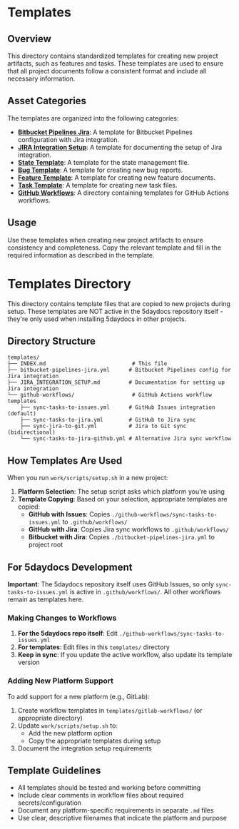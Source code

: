 # Templates

## Overview

This directory contains standardized templates for creating new project artifacts, such as features and tasks. These templates are used to ensure that all project documents follow a consistent format and include all necessary information.

## Asset Categories

The templates are organized into the following categories:

*   **[Bitbucket Pipelines Jira](./bitbucket-pipelines-jira.yml)**: A template for Bitbucket Pipelines configuration with Jira integration.
*   **[JIRA Integration Setup](./JIRA_INTEGRATION_SETUP.md)**: A template for documenting the setup of Jira integration.
*   **[State Template](./STATE.md.template)**: A template for the state management file.
*   **[Bug Template](./TEMPLATE-bug.md)**: A template for creating new bug reports.
*   **[Feature Template](./TEMPLATE-feature.md)**: A template for creating new feature documents.
*   **[Task Template](./TEMPLATE-task.md)**: A template for creating new task files.
*   **[GitHub Workflows](./github-workflows/)**: A directory containing templates for GitHub Actions workflows.

## Usage

Use these templates when creating new project artifacts to ensure consistency and completeness. Copy the relevant template and fill in the required information as described in the template.

# Templates Directory

This directory contains template files that are copied to new projects during setup. These templates are NOT active in the 5daydocs repository itself - they're only used when installing 5daydocs in other projects.

## Directory Structure

```
templates/
├── INDEX.md                           # This file
├── bitbucket-pipelines-jira.yml      # Bitbucket Pipelines config for Jira integration
├── JIRA_INTEGRATION_SETUP.md         # Documentation for setting up Jira integration
└── github-workflows/                  # GitHub Actions workflow templates
    ├── sync-tasks-to-issues.yml      # GitHub Issues integration (default)
    ├── sync-tasks-to-jira.yml        # GitHub to Jira sync
    ├── sync-jira-to-git.yml          # Jira to Git sync (bidirectional)
    └── sync-tasks-to-jira-github.yml # Alternative Jira sync workflow
```

## How Templates Are Used

When you run `work/scripts/setup.sh` in a new project:

1.  **Platform Selection**: The setup script asks which platform you're using
2.  **Template Copying**: Based on your selection, appropriate templates are copied:
    *   **GitHub with Issues**: Copies `./github-workflows/sync-tasks-to-issues.yml` to `.github/workflows/`
    *   **GitHub with Jira**: Copies Jira sync workflows to `.github/workflows/`
    *   **Bitbucket with Jira**: Copies `./bitbucket-pipelines-jira.yml` to project root

## For 5daydocs Development

**Important**: The 5daydocs repository itself uses GitHub Issues, so only `sync-tasks-to-issues.yml` is active in `.github/workflows/`. All other workflows remain as templates here.

### Making Changes to Workflows

1.  **For the 5daydocs repo itself**: Edit `./github-workflows/sync-tasks-to-issues.yml`
2.  **For templates**: Edit files in this `templates/` directory
3.  **Keep in sync**: If you update the active workflow, also update its template version

### Adding New Platform Support

To add support for a new platform (e.g., GitLab):

1.  Create workflow templates in `templates/gitlab-workflows/` (or appropriate directory)
2.  Update `work/scripts/setup.sh` to:
    *   Add the new platform option
    *   Copy the appropriate templates during setup
3.  Document the integration setup requirements

## Template Guidelines

- All templates should be tested and working before committing
- Include clear comments in workflow files about required secrets/configuration
- Document any platform-specific requirements in separate `.md` files
- Use clear, descriptive filenames that indicate the platform and purpose